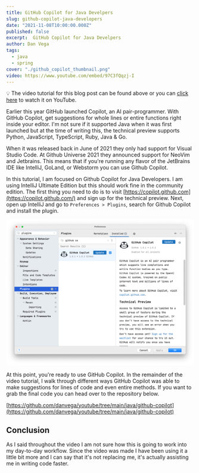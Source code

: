 ```yaml
---
title: GitHub Copilot for Java Develpers
slug: github-copilot-java-developers
date: "2021-11-08T10:00:00.000Z"
published: false
excerpt:  GitHub Copilot for Java Develpers
author: Dan Vega
tags:
  - java
  - spring
cover: "./github_copilot_thumbnail.png"
video: https://www.youtube.com/embed/97C3fQqzj-I
---
```


💡 The video tutorial for this blog post can be found above or you can [click here](https://youtu.be/97C3fQqzj-I) to watch it on YouTube.


Earlier this year GitHub launched Copilot, an AI pair-programmer. With GitHub Copilot, get suggestions for whole lines or entire functions right inside your editor. I'm not sure if it supported Java when it was first launched but at the time of writing this, the technical preview supports Python, JavaScript, TypeScript, Ruby, Java & Go.

When it was released back in June of 2021 they only had support for Visual Studio Code. At Github Universe 2021 they announced support for NeoVim and Jetbrains. This means that if you're running any flavor of the JetBrains IDE like IntelliJ, GoLand, or Webstorm you can use Github Copilot.

In this tutorial, I am focused on Github Copilot for Java Developers. I am using IntelliJ Ultimate Edition but this should work fine in the community edition. The first thing you need to do is to visit [https://copilot.github.com](https://copilot.github.com/) and sign up for the technical preview. Next, open up IntelliJ and go to `Preferences > Plugins`, search for Github Copilot and install the plugin.

![intellij_plugin.png](./intellij_plugin.png)

At this point, you're ready to use GitHub Copilot. In the remainder of the video tutorial, I walk through different ways GitHub Copilot was able to make suggestions for lines of code and even entire methods. If you want to grab the final code you can head over to the repository below.

[https://github.com/danvega/youtube/tree/main/java/github-copilot](https://github.com/danvega/youtube/tree/main/java/github-copilot)

## Conclusion

As I said throughout the video I am not sure how this is going to work into my day-to-day workflow. Since the video was made I have been using it a little bit more and I can say that it's not replacing me, it's actually assisting me in writing code faster.
